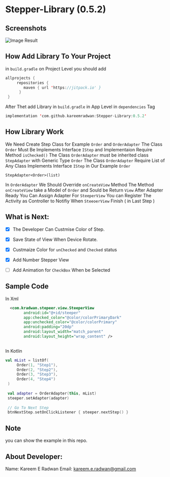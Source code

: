 # Stepper-Library (0.5.2)

## Screenshots
![Image Result](https://media.giphy.com/media/f6micojJP1dpgwnB3E/giphy.gif)
## How Add Library To Your Project
 in `build.gradle` on Project Level you should add 

``` kotlin
allprojects { 
     repositories { 
        maven { url 'https://jitpack.io' }
      }
 }   
```

 After Thet add Library in `build.gradle` in App Level
 in `dependencies` Tag
 
 ``` kotlin
 implementation 'com.github.kareemradwan:Stepper-Library:0.5.2'
 ```


## How Library Work
We Need Create Step Class for Example `Order` and `OrderAdapter` 
The Class `Order` Must Be Implements Interface `IStep` and Implementaion Require Method `isChecked()`
The Class `OrderAdapter` must be inherited class `StepAdapter` with Generic Type `Order`
The Class `OrderAdapter` Require List of Any Class Implements Interface `IStep` in Our Example `Order`

`
StepAdapter<Order>(list)
`

In `OrderAdapter` We Should Override `onCreateView` Method 
The Method `onCreateView` take a Model of `Order` and Sould be Return `View`
After Adapter Ready You Can Assign Adapter For `SteeperView` 
You can Register The Activity as Controller to Notifiy When `SteeoerView` Finish ( in Last Step )



## What is Next:
  - [X] The Developer Can Custmise Color of Step. 
  - [X] Save State of View When Device Rotate.
  - [X] Custmaize Color for `unChecked` and `Checked` status
  - [X] Add Number Stepper View
  - [ ] Add Animation for `CheckBox` When be Selected


## Sample Code 
In Xml 
```xml
  <com.kradwan.stepeer.view.SteeperView
        android:id="@+id/steeper"
        app:checked_color="@color/colorPrimaryDark"
        app:unchecked_color="@color/colorPrimary"
        android:padding="20dp"
        android:layout_width="match_parent"
        android:layout_height="wrap_content" />
        
```
In Kotlin
```kotlin
val mList = listOf(
     Order(1, "Step1"),
     Order(2, "Step2"),
     Order(3, "Step3"),
     Order(4, "Step4")
 )
 
 val adapter = OrderAdapter(this, mList)
 steeper.setAdapter(adapter)
 
 // Go To Next Step
 btnNextStep.setOnClickListener { steeper.nextStep() }
```

## Note
you can show the example in this repo.

## About Developer:
Name: Kareem E Radwan
Email: kareem.e.radwan@gmail.com

